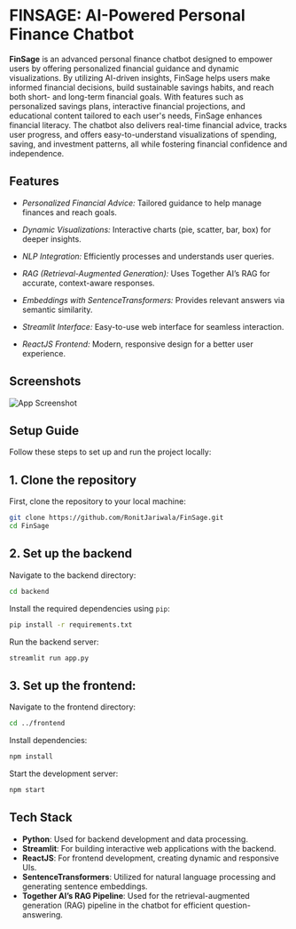 
# FINSAGE: AI-Powered Personal Finance Chatbot

**FinSage** is an advanced personal finance chatbot designed to empower users by offering personalized financial guidance and dynamic visualizations. By utilizing AI-driven insights, FinSage helps users make informed financial decisions, build sustainable savings habits, and reach both short- and long-term financial goals. With features such as personalized savings plans, interactive financial projections, and educational content tailored to each user's needs, FinSage enhances financial literacy. The chatbot also delivers real-time financial advice, tracks user progress, and offers easy-to-understand visualizations of spending, saving, and investment patterns, all while fostering financial confidence and independence.




## Features

- *Personalized Financial Advice:* Tailored guidance to help manage finances and reach goals.

- *Dynamic Visualizations:* Interactive charts (pie, scatter, bar, box) for deeper insights.

- *NLP Integration:* Efficiently processes and understands user queries.

- *RAG (Retrieval-Augmented Generation):* Uses Together AI’s RAG for accurate, context-aware responses.

- *Embeddings with SentenceTransformers:* Provides relevant answers via semantic similarity.

- *Streamlit Interface:* Easy-to-use web interface for seamless interaction.

- *ReactJS Frontend:* Modern, responsive design for a better user experience.



## Screenshots

![App Screenshot](https://via.placeholder.com/468x300?text=App+Screenshot+Here)




## Setup Guide

Follow these steps to set up and run the project locally:

## 1. Clone the repository

First, clone the repository to your local machine:

```bash
git clone https://github.com/RonitJariwala/FinSage.git
cd FinSage
```

## 2. Set up the backend

 Navigate to the backend directory:

  ```bash
  cd backend
  ```

Install the required dependencies using `pip`:

  ```bash
  pip install -r requirements.txt
  ```

Run the backend server:

  ```bash
  streamlit run app.py
  ```

## 3. Set up the frontend:

Navigate to the frontend directory:

```bash
cd ../frontend
```

Install dependencies:

```bash
npm install
```

Start the development server:

```bash
npm start
```
## Tech Stack

- **Python**: Used for backend development and data processing.
- **Streamlit**: For building interactive web applications with the backend.
- **ReactJS**: For frontend development, creating dynamic and responsive UIs.
- **SentenceTransformers**: Utilized for natural language processing and generating sentence embeddings.
- **Together AI’s RAG Pipeline**: Used for the retrieval-augmented generation (RAG) pipeline in the chatbot for efficient question-answering.


